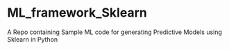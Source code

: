 # ML_framework_Sklearn
A Repo containing Sample ML code for generating Predictive Models using Sklearn in Python
